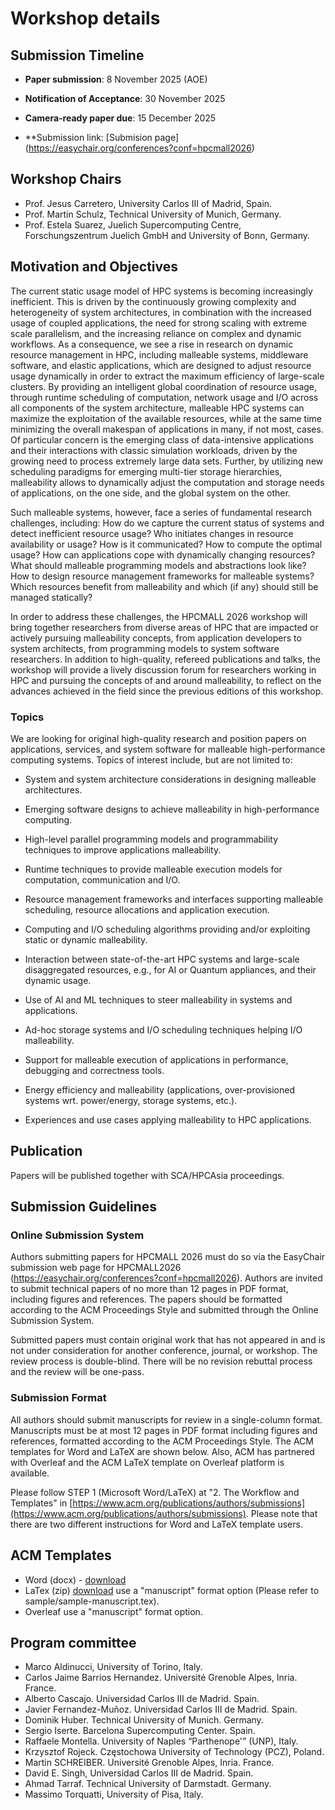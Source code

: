 # Workshop details

## Submission Timeline

- **Paper submission**: 8 November 2025 (AOE)

- **Notification of Acceptance**: 30 November 2025

- **Camera-ready paper due**: 15 December 2025

- **Submission link: [Submision page] (https://easychair.org/conferences?conf=hpcmall2026)

## Workshop Chairs

- Prof. Jesus Carretero, University Carlos III of Madrid, Spain.
- Prof. Martin Schulz, Technical University of Munich, Germany.
- Prof. Estela Suarez, Juelich Supercomputing Centre, Forschungszentrum Juelich GmbH and University of Bonn, Germany.

## Motivation and Objectives

The current static usage model of HPC systems is becoming increasingly inefficient. This is driven by the continuously growing complexity and heterogeneity of system architectures, in combination with the increased usage of coupled applications, the need for strong scaling with extreme scale parallelism, and the increasing reliance on complex and dynamic workflows. As a consequence, we see a rise in research on dynamic resource management in HPC, including malleable systems, middleware software, and elastic applications, which are designed to adjust resource usage dynamically in order to extract the maximum efficiency of large-scale clusters. By providing an intelligent global coordination of resource usage, through runtime scheduling of computation, network usage and I/O across all components of the system architecture, malleable HPC systems can maximize the exploitation of the available resources, while at the same time minimizing the overall makespan of applications in many, if not most, cases. Of particular concern is the emerging class of data-intensive applications and their interactions with classic simulation workloads, driven by the growing need to process extremely large data sets. Further, by utilizing new scheduling paradigms for emerging multi-tier storage hierarchies, malleability allows to dynamically adjust the computation and storage needs of applications, on the one side, and the global system on the other.

Such malleable systems, however, face a series of fundamental research challenges, including: How do we capture the current status of systems and detect inefficient resource usage? Who initiates changes in resource availability or usage? How is it communicated? How to compute the optimal usage? How can applications cope with dynamically changing resources? What should malleable programming models and abstractions look like? How to design resource management frameworks for malleable systems? Which resources benefit from malleability and which (if any) should still be managed statically?

In order to address these challenges, the HPCMALL 2026 workshop will bring together researchers from diverse areas of HPC that are impacted or actively pursuing malleability concepts, from application developers to system architects, from programming models to system software researchers. In addition to high-quality, refereed publications and talks, the workshop will provide a lively discussion forum for researchers working in HPC and pursuing the concepts of and around malleability, to reflect on the advances achieved in the field since the previous editions of this workshop.

### Topics

We are looking for original high-quality research and position papers on applications, services, and system software for malleable high-performance computing systems. Topics of interest include, but are not limited to:

- System and system architecture considerations in designing malleable architectures.

- Emerging software designs to achieve malleability in high-performance computing.

- High-level parallel programming models and programmability techniques to improve applications malleability.

- Runtime techniques to provide malleable execution models for computation, communication and I/O.

- Resource management frameworks and interfaces supporting malleable scheduling, resource allocations and application execution.

- Computing and I/O scheduling algorithms providing and/or exploiting static or dynamic malleability.

- Interaction between state-of-the-art HPC systems and large-scale disaggregated resources, e.g., for AI or Quantum appliances, and their dynamic usage.

- Use of AI and ML techniques to steer malleability in systems and applications.

- Ad-hoc storage systems and I/O scheduling techniques helping I/O malleability.

- Support for malleable execution of applications in performance, debugging and correctness tools.

- Energy efficiency and malleability (applications, over-provisioned systems wrt. power/energy, storage systems, etc.).

- Experiences and use cases applying malleability to HPC applications.



## Publication

Papers will be published together with SCA/HPCAsia proceedings.

## Submission Guidelines

### Online Submission System

Authors submitting papers for HPCMALL 2026 must do so via the EasyChair submission web page for HPCMALL2026 (https://easychair.org/conferences?conf=hpcmall2026). Authors are invited to submit technical papers of no more than 12 pages in PDF format, including figures and references. The papers should be formatted according to the ACM Proceedings Style and submitted through the Online Submission System.

Submitted papers must contain original work that has not appeared in and is not under consideration for another conference, journal, or workshop. The review process is double-blind. There will be no revision rebuttal process and the review will be one-pass.

### Submission Format

All authors should submit manuscripts for review in a single-column format. Manuscripts must be at most 12 pages in PDF format including figures and references, formatted according to the ACM Proceedings Style. The ACM templates for Word and LaTeX are shown below. Also, ACM has partnered with Overleaf and the ACM LaTeX template on Overleaf platform is available. 

Please follow STEP 1 (Microsoft Word/LaTeX) at "2. The Workflow and Templates" in [https://www.acm.org/publications/authors/submissions](https://www.acm.org/publications/authors/submissions). Please note that there are two different instructions for Word and LaTeX template users.

## ACM Templates
* Word (docx) - [download](https://www.acm.org/binaries/content/assets/publications/taps/acm_submission_template.docx)
* LaTex (zip) [download](https://portalparts.acm.org/hippo/latex_templates/acmart-primary.zip)
  use a "manuscript" format option (Please refer to sample/sample-manuscript.tex).
* Overleaf use a "manuscript" format option.


## Program committee

* Marco Aldinucci, University of Torino, Italy.
* Carlos Jaime Barrios Hernandez. Université Grenoble Alpes, Inria. France.
* Alberto Cascajo. Universidad Carlos III de Madrid. Spain.
* Javier Fernandez-Muñoz. Universidad Carlos III de Madrid. Spain.
* Dominik Huber. Technical University of Munich. Germany.  
* Sergio Iserte. Barcelona Supercomputing Center. Spain.
* Raffaele Montella. University of Naples “Parthenope'” (UNP), Italy.
* Krzysztof Rojeck. Częstochowa University of Technology (PCZ), Poland.
* Martin SCHREIBER. Université Grenoble Alpes, Inria. France.
* David E. Singh, Universidad Carlos III de Madrid. Spain.
* Ahmad Tarraf.  Technical University of Darmstadt. Germany.
* Massimo Torquatti, University of Pisa, Italy.

